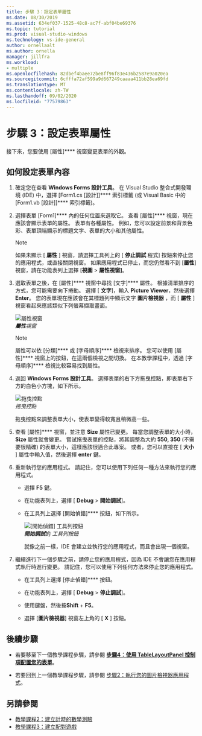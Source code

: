 ```yaml
---
title: 步驟 3：設定表單屬性
ms.date: 08/30/2019
ms.assetid: 634ef037-1525-48c8-ac7f-abf04be69376
ms.topic: tutorial
ms.prod: visual-studio-windows
ms.technology: vs-ide-general
author: ornellaalt
ms.author: ornella
manager: jillfra
ms.workload:
- multiple
ms.openlocfilehash: 82dbef4baee72be8ff96f83e436b2587e9a020ea
ms.sourcegitcommit: 6cfffa72af599a9d667249caaaa411bb28ea69fd
ms.translationtype: MT
ms.contentlocale: zh-TW
ms.lasthandoff: 09/02/2020
ms.locfileid: "77579863"
---
```

# <a name="step-3-set-your-form-properties"></a>步驟 3：設定表單屬性

接下來，您要使用 [屬性]**** 視窗變更表單的外觀。

## <a name="how-to-set-your-form-properties"></a>如何設定表單內容

1. 確定您在查看 **Windows Forms 設計工具**。 在 Visual Studio 整合式開發環境 (IDE) 中，選擇 [Form1.cs [設計]]**** 索引標籤 (或 Visual Basic 中的 [Form1.vb [設計]]**** 索引標籤)。

1. 選擇表單 [Form1]**** 內的任何位置來選取它。 查看 [屬性]**** 視窗，現在應該會顯示表單的屬性。 表單有各種屬性。 例如，您可以設定前景和背景色彩、表單頂端顯示的標題文字、表單的大小和其他屬性。

   > [!NOTE]
   > 如果未顯示 [ **屬性** ] 視窗，請選擇工具列上的 [ **停止調試** 程式] 按鈕來停止您的應用程式，或直接關閉視窗。 如果應用程式已停止，而您仍然看不到 [**屬性**] 視窗，請在功能表列上選擇 [**視圖**  >  **屬性視窗]**。

1. 選取表單之後，在 [屬性]**** 視窗中尋找 [文字]**** 屬性。 根據清單排序的方式，您可能需要向下捲動。 選擇 [ **文字**]，輸入 **Picture Viewer**，然後選擇 **Enter**。  您的表單現在應該會在其標題列中顯示文字 **圖片檢視器** ，而 [ **屬性** ] 視窗看起來應該類似下列螢幕擷取畫面。

    ![屬性視窗](../ide/media/express_edittextproperty.png)<br>
   ***屬性****視窗*

   > [!NOTE]
   > 屬性可以依 [分類]**** 或 [字母順序]**** 檢視來排序。 您可以使用 [屬性]**** 視窗上的按鈕，在這兩個檢視之間切換。 在本教學課程中，透過 [字母順序]**** 檢視比較容易找到屬性。

1. 返回 **Windows Forms 設計工具**。 選擇表單的右下方拖曳控點，即表單右下方的白色小方塊，如下所示。

    ![拖曳控點](../ide/media/express_bottomrt_drag.png)<br>
   *拖曳控點*

    拖曳控點來調整表單大小，使表單變得較寬且稍微高一些。

1. 查看 [屬性]**** 視窗，並注意 **Size** 屬性已變更。 每當您調整表單的大小時，**Size** 屬性就會變更。 嘗試拖曳表單的控點，將其調整為大約 **550, 350** (不需要很精確) 的表單大小，這樣應該很適合此專案。 或者，您可以直接在 [ **大小** ] 屬性中輸入值，然後選擇 **enter** 鍵。

1. 重新執行您的應用程式。 請記住，您可以使用下列任何一種方法來執行您的應用程式。

   - 選擇 **F5** 鍵。

   - 在功能表列上，選擇 [ **Debug**  >  **開始調試**]。

   - 在工具列上選擇 [開始偵錯]**** 按鈕，如下所示。

      ![[開始偵錯] 工具列按鈕](../ide/media/express_icondebug.png)<br>
     ***開始調試***的 *工具列按鈕*

     就像之前一樣，IDE 會建立並執行您的應用程式，而且會出現一個視窗。

1. 繼續進行下一個步驟之前，請停止您的應用程式，因為 IDE 不會讓您在應用程式執行時進行變更。 請記住，您可以使用下列任何方法來停止您的應用程式。

   - 在工具列上選擇 [停止偵錯]**** 按鈕。

   - 在功能表列上，選擇 [ **Debug**  >  **停止調試**]。

   - 使用鍵盤，然後按**Shift** + **F5**。

   - 選擇 [**圖片檢視器**] 視窗左上角的 [ **X** ] 按鈕。

## <a name="next-steps"></a>後續步驟

* 若要移至下一個教學課程步驟，請參閱 **[步驟4：使用 TableLayoutPanel 控制項配置您的表單](../ide/step-4-lay-out-your-form-with-a-tablelayoutpanel-control.md)**。

* 若要回到上一個教學課程步驟，請參閱 [步驟2：執行您的圖片檢視器應用程式](../ide/step-2-run-your-program.md)。

## <a name="see-also"></a>另請參閱

* [教學課程2：建立計時的數學測驗](tutorial-2-create-a-timed-math-quiz.md)
* [教學課程3：建立配對遊戲](tutorial-3-create-a-matching-game.md)
